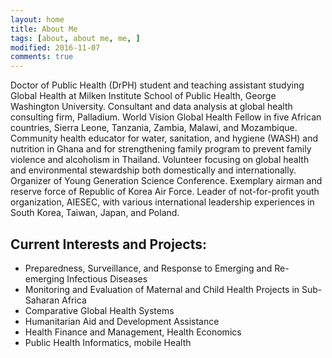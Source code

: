 ```yaml
---
layout: home
title: About Me
tags: [about, about me, me, ]
modified: 2016-11-07
comments: true
---
```


Doctor of Public Health (DrPH) student and teaching assistant studying Global Health at Milken Institute School of Public Health, George Washington University. Consultant and data analysis at global health consulting firm, Palladium. World Vision Global Health Fellow in five African countries, Sierra Leone, Tanzania, Zambia, Malawi, and Mozambique. Community health educator for water, sanitation, and hygiene (WASH) and nutrition in Ghana and for strengthening family program to prevent family violence and alcoholism in Thailand. Volunteer focusing on global health and environmental stewardship both domestically and internationally. Organizer of Young Generation Science Conference. Exemplary airman and reserve force of Republic of Korea Air Force. Leader of not-for-profit youth organization, AIESEC, with various international leadership experiences in South Korea, Taiwan, Japan, and Poland.
 
## Current Interests and Projects:

* Preparedness, Surveillance, and Response to Emerging and Re-emerging Infectious Diseases
* Monitoring and Evaluation of Maternal and Child Health Projects in Sub-Saharan Africa
* Comparative Global Health Systems 
* Humanitarian Aid and Development Assistance 
* Health Finance and Management, Health Economics
* Public Health Informatics, mobile Health

